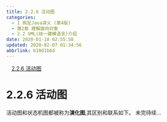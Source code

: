 ```yaml
---
title: 2.2.6 活动图
categories: 
  - 1 疯狂Java讲义 (第4版)
  - 第2章 理解面向对象
  - 2.2 UML(统一建模语言)介绍
date: 2020-01-18 02:55:58
updated: 2020-02-07 01:34:56
abbrlink: b10d1b6d
---
```

<div id='my_toc'><a href="/JavaReadingNotes/b10d1b6d/#2-2-6-活动图" class="header_1">2.2.6 活动图</a>&nbsp;<br></div>
<style>.header_1{margin-left: 1em;}.header_2{margin-left: 2em;}.header_3{margin-left: 3em;}.header_4{margin-left: 4em;}.header_5{margin-left: 5em;}.header_6{margin-left: 6em;}</style>
<!--more-->
<script>if (navigator.platform.search('arm')==-1){document.getElementById('my_toc').style.display = 'none';}var e,p = document.getElementsByTagName('p');while (p.length>0) {e = p[0];e.parentElement.removeChild(e);}</script>

<!--end-->
# 2.2.6 活动图
活动图和状态机图都被称为**演化图**,其区别和联系如下。
未完待续...
